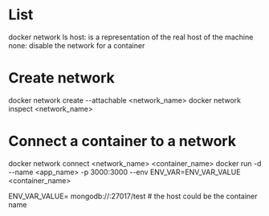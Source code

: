 # List
docker network ls
    host: is a representation of the real host of the machine
    none: disable the network for a container

# Create network
docker network create --attachable <network_name>
docker network inspect <network_name>

# Connect a container to a network
docker network connect <network_name> <container_name>
docker run -d --name <app_name> -p 3000:3000 --env ENV_VAR=ENV_VAR_VALUE <container_name>

ENV_VAR_VALUE= mongodb://<host>:27017/test      # the host could be the container name
